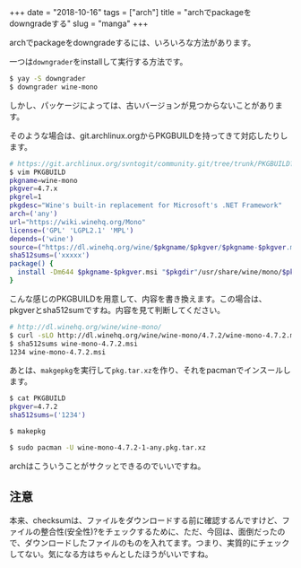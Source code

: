 +++
date = "2018-10-16"
tags = ["arch"]
title = "archでpackageをdowngradeする"
slug = "manga"
+++

archでpackageをdowngradeするには、いろいろな方法があります。

一つは`downgrader`をinstallして実行する方法です。

```sh
$ yay -S downgrader
$ downgrader wine-mono
```

しかし、パッケージによっては、古いバージョンが見つからないことがあります。

そのような場合は、git.archlinux.orgからPKGBUILDを持ってきて対応したりします。

```sh
# https://git.archlinux.org/svntogit/community.git/tree/trunk/PKGBUILD?h=packages/wine-mono
$ vim PKGBUILD
pkgname=wine-mono
pkgver=4.7.x
pkgrel=1
pkgdesc="Wine's built-in replacement for Microsoft's .NET Framework"
arch=('any')
url="https://wiki.winehq.org/Mono"
license=('GPL' 'LGPL2.1' 'MPL')
depends=('wine')
source=("https://dl.winehq.org/wine/$pkgname/$pkgver/$pkgname-$pkgver.msi")
sha512sums=('xxxxx')
package() {
  install -Dm644 $pkgname-$pkgver.msi "$pkgdir"/usr/share/wine/mono/$pkgname-$pkgver.msi
}
```

こんな感じのPKGBUILDを用意して、内容を書き換えます。この場合は、pkgverとsha512sumですね。内容を見て判断してください。

```sh
# http://dl.winehq.org/wine/wine-mono/
$ curl -sLO http://dl.winehq.org/wine/wine-mono/4.7.2/wine-mono-4.7.2.msi
$ sha512sums wine-mono-4.7.2.msi
1234 wine-mono-4.7.2.msi
```

あとは、`makgepkg`を実行して`pkg.tar.xz`を作り、それをpacmanでインスールします。

```sh
$ cat PKGBUILD
pkgver=4.7.2
sha512sums=('1234')

$ makepkg

$ sudo pacman -U wine-mono-4.7.2-1-any.pkg.tar.xz
```

archはこういうことがサクッとできるのでいいですね。


## 注意

本来、checksumは、ファイルをダウンロードする前に確認するんですけど、ファイルの整合性(安全性)?をチェックするために、ただ、今回は、面倒だったので、ダウンロードしたファイルのものを入れてます。つまり、実質的にチェックしてない。気になる方はちゃんとしたほうがいいですね。

